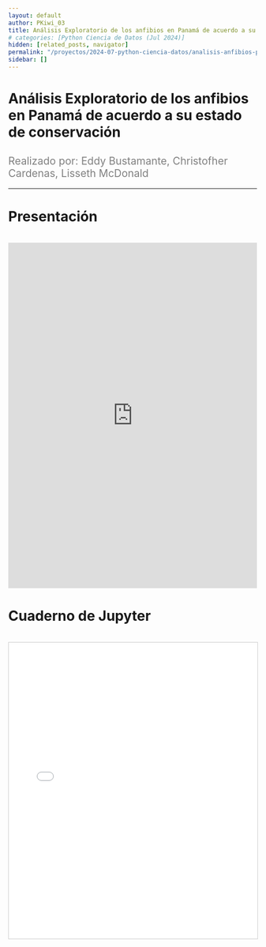 ```yaml
---
layout: default
author: PKiwi_03
title: Análisis Exploratorio de los anfibios en Panamá de acuerdo a su estado de conservación
# categories: [Python Ciencia de Datos (Jul 2024)]
hidden: [related_posts, navigator]
permalink: "/proyectos/2024-07-python-ciencia-datos/analisis-anfibios-panama.html"
sidebar: []
---
```


# Análisis Exploratorio de los anfibios en Panamá de acuerdo a su estado de conservación

<h2 style="color: gray; font-weight: normal;">
Realizado por: Eddy Bustamante, Christofher Cardenas, Lisseth McDonald
</h2>

---
# Presentación
<br>

<iframe width="100%" height="700" src="https://www.youtube.com/embed/Kdv4XobfkIY" frameborder="0" allow="accelerometer; autoplay; clipboard-write; encrypted-media; gyroscope; picture-in-picture; web-share" referrerpolicy="strict-origin-when-cross-origin" allowfullscreen></iframe>

<br>

# Cuaderno de Jupyter

<br>

<iframe 
    src="/assets/html/2024-07-python/eddy_bustamante.html" 
    width="100%" 
    height="600" 
    style="border: 1px solid #ccc;"
></iframe>
